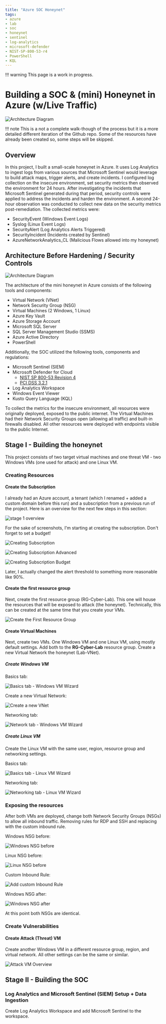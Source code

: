 ```yaml
---
title: "Azure SOC Honeynet"
tags: 
- azure
- lab
- soc
- honeynet
- sentinel
- log-analytics
- microsoft-defender
- NIST-SP-800-53-r4
- PowerShell
- KQL
---
```


<!-- 
<figure markdown>
  ![Resource Groups](./assets/images/azure-virtual/2023-06-14_1686774746-resource-group.png){ width="600" }
  <figcaption class="response" class="response">The created department resource groups.</figcaption class="response">
</figure> 
-->

!!! warning
    This page is a work in progress. 

# Building a SOC & (mini) Honeynet in Azure (w/Live Traffic)
![Architecture Diagram](./assets/images/soc-honeynet/topology-diagram-2.png)

!!! note
    This is a not a complete walk-though of the process but it is a more detailed different iteration of the Github repo. Some of the resources have already been created so, some steps will be skipped. 

## Overview

In this project, I built a small-scale honeynet in Azure. It uses Log Analytics to ingest logs from various sources that Microsoft Sentinel would leverage to build attack maps, trigger alerts, and create incidents. I configured log collection on the insecure environment, set security metrics then observed the environment for 24 hours. After investigating the incidents that Microsoft Sentinel generated during that period, security controls were applied to address the incidents and harden the environment. A second 24-hour observation was conducted to collect new data on the security metrics post-remediation. The collected metrics were:

- SecurityEvent (Windows Event Logs)
- Syslog (Linux Event Logs)
- SecurityAlert (Log Analytics Alerts Triggered)
- SecurityIncident (Incidents created by Sentinel)
- AzureNetworkAnalytics_CL (Malicious Flows allowed into my honeynet)

## Architecture Before Hardening / Security Controls
![Architecture Diagram](./assets/images/soc-honeynet/architecture-before.png)<br>

The architecture of the mini honeynet in Azure consists of the following tools and components:

- Virtual Network (VNet)
- Network Security Group (NSG)
- Virtual Machines (2 Windows, 1 Linux)
- Azure Key Vault
- Azure Storage Account
- Microsoft SQL Server
- SQL Server Management Studio (SSMS)
- Azure Active Directory
- PowerShell

Additionally, the SOC utilized the following tools, components and regulations: 

- Microsoft Sentinel (SIEM)
- Microsoft Defender for Cloud
  - [NIST SP 800-53 Revision 4](https://csrc.nist.gov/publications/detail/sp/800-53/rev-4/archive/2015-01-22)
  - [PCI DSS 3.2.1](https://listings.pcisecuritystandards.org/documents/PCI_DSS-QRG-v3_2_1.pdf) 
- Log Analytics Workspace
- Windows Event Viewer
- Kusto Query Language (KQL)

To collect the metrics for the insecure environment, all resources were originally deployed, exposed to the  public internet. The Virtual Machines had their Network Security Groups open (allowing all traffic) and built-in firewalls disabled. All other resources were deployed with endpoints visible to the public Internet.

## Stage I - Building the honeynet

This project consists of two target virtual machines and one threat VM - two Windows VMs (one used for attack) and one Linux VM.

### Creating Resources

#### Create the Subscription

I already had an Azure account, a tenant (which I renamed + added a custom domain before this run) and a subscription from a previous run of the project. Here is an overview for the next few steps in this section: 

![stage 1 overview](./assets/images/soc-honeynet/stage-one-overview.png)<br>

For the sake of screenshots, I'm starting at creating the subscription. Don't forget to set a budget! 

![Creating Subscription](./assets/images/soc-honeynet/create-sub-01.png)<br>

![Creating Subscription Advanced](./assets/images/soc-honeynet/create-sub-02.png)<br>

![Creating Subscription Budget](./assets/images/soc-honeynet/create-sub-03.png)<br>

Later, I actually changed the alert threshold to something more reasonable like 90%. </br>

#### Create the first resource group

Next, create the first resource group (RG-Cyber-Lab). This one will house the resources that will be exposed to attack (the honeynet). Technically, this can be created at the same time that you create your VMs. 

![Create the First Resource Group](./assets/images/soc-honeynet/create-rg-one.png)<br>

#### Create Virtual Machines

Next, create two VMs. One Windows VM and one Linux VM, using mostly default settings. Add both to the **RG-Cyber-Lab** resource group. Create a new Virtual Network the honeynet (Lab-VNet). 

##### Create Windows VM 

Basics tab:

![Basics tab - Windows VM Wizard](./assets/images/soc-honeynet/create-win-vm-azure-basics-tab.png)<br>

Create a new Virtual Network:

![Create a new VNet](assets/images/soc-honeynet/create-win-vm-azure-vnet.png)<br>

Networking tab:

![Network tab - Windows VM Wizard](assets/images/soc-honeynet/create-win-vm-azure-networking.png) <br>


##### Create Linux VM

Create the Linux VM with the same user, region, resource group and networking settings. 

Basics tab:

![Basics tab - Linux VM Wizard](assets/images/soc-honeynet/create-linux-vm-azure-basics-tab.png) <br>

Networking tab:

![Networking tab - Linux VM Wizard](assets/images/soc-honeynet/create-linux-vm-azure-networking.png) <br>

### Exposing the resources

After both VMs are deployed, change both Network Security Groups (NSGs) to allow all inbound traffic. Removing rules for RDP and SSH and replacing with the custom inbound rule. 

Windows NSG before:

![Windows NSG before](assets/images/soc-honeynet/windows-vm-nsg-before.png) <br>

Linux NSG before:

![Linux NSG before](assets/images/soc-honeynet/linux-vm-nsg-before.png)  <br>

Custom Inbound Rule:

![Add custom Inbound Rule](assets/images/soc-honeynet/Add-inbound-security-rule.png) <br>

Windows NSG after: 

![Windows NSG after](assets/images/soc-honeynet/windows-vm-nsg-after.png) <br>

At this point both NSGs are identical. 

### Create Vulnerabilities
<!--
#### Disable Windows Firewall

First, power up and RDP into the Windows VM (windows-vm) and turn off Windows Firewall. 

#### Install MS SQL Server + Utilities

Install SQL Server Evaluation and create a default user, then install SSMS (SQL Server Management Studio).

Enable logging for SQL Server. 

Test SQL logging to make sure it’s working properly

Test ping linux-vm

Log into linux-vm via SSH

#### Enable SQL Server Logging



Ping linux-vm

Login to linux-vm

!!! info 
    It was at this time I learned a valuable lesson about Azure Bastion. I had reviewed the costs and was under the impression that the cost was per-use - which it is. What I had not realized is that once you deploy Azure Bastion it is in a running-state, which continues regardless of whether the VM is running or not. I thought that once the VM was deallocated/stopped, so was the Bastion. This is not the case. To the best of my knowledge the only way to stop Bastion is to delete it. Luckily, I check cost management semi-neurotically so I caught this before I had so sell my first child to Microsoft. 
  -->
#### Create Attack (Threat) VM

Create another Windows VM in a different resource group, region, and virtual network. All other settings can be the same or similar. 

![Attack VM Overview](assets/images/soc-honeynet/attack-vm-overview.png)


## Stage II - Building the SOC

### Log Analytics and Microsoft Sentinel (SIEM) Setup + Data Ingestion

Create Log Analytics Workspace and add Microsoft Sentinel to the workspace.

<!--
#### Enable Microsoft Defender for Cloud 
#### Configure Log Collection for Virtual Machines
##### Tenant Level Logging
##### Subscription Level Logging
##### Resource Level Logging

### Configure Microsoft Sentinel
#### World Attack Maps Construction
#### Analytics, Alerting and Incident Generation
#### Attack Traffic Generation (Simulated Attacks)

### Implementing Security Controls

To collect the metrics for the secured environment, Network Security Groups were hardened by blocking ALL traffic (with the exception of my workstation), and built-in firewalls enabled. Azure Key Vault and Storage Container were protected by disabling access to public endpoints and replacing them with rivate endpoints.

### Attack Maps Before Hardening / Security 

#### NSG Allowed Malicious Inbound Flows
![NSG Allowed Inbound Malicious Flows](./assets/images/soc-honeynet/nsg.png)<br>

#### Linux SSH Authentication Failures
![Linux Syslog Auth Fail](./assets/images/soc-honeynet/syslog.png)<br>


#### Windows RDP/SMB Authentication Failures
![Windows RDP/SMB Auth Fail](./assets/images/soc-honeynet/windows-rdp-smb.png)<br>


#### MS SQL Server Authentication Failures
![MSSQL Server Auth Fail](./assets/images/soc-honeynet/mssql.png)<br>


### Metrics Before Hardening / Security Controls

The following table shows the measurements taken in the insecure environment for 24 hours: <br>
Start Time	2023-07-09 22:23:51 <br>
Stop Time	2023-07-10 22:23:51


| Metric                   | Count
| ------------------------ | -----
| SecurityEvents           | 131638
| Syslog                   | 4847
| SecurityAlert            | 6
| SecurityIncident         | 359
| AzureNetworkAnalytics_CL | 2450


## Stage III - Incident Response

## Stage IV - Secure Cloud Configuration

### Enabling Regulatory Compliance in MDC

## Architecture After Hardening / Security Controls
![Architecture Diagram](./assets/images/soc-honeynet/architecture-after-5.png)<br>


## Attack Maps After Hardening / Security Controls

```All map queries returned no results due to no instances of malicious activity for the 24-hour period after hardening.```

### NSG Allowed Malicious Inbound Flows
![NSG Allowed Inbound Malicious Flows](./assets/images/soc-honeynet/nsg-after.png)<br>



### Linux SSH Authentication Failures
![Linux Syslog Auth Fail](./assets/images/soc-honeynet/syslog-after.png)<br>



### Windows RDP/SMB Authentication Failures
![Windows RDP/SMB Auth Fail](./assets/images/soc-honeynet/windows-rdp-smb-after.png)<br>



### MS SQL Server Authentication Failures
![MSSQL Server Auth Fail](./assets/images/soc-honeynet/mssql-after.png)<br>


## Metrics After Hardening 

The following table shows the measurements taken after applying the security controls the environment and observing for another 24 hours: <br />
2023-07-11 22:15<br />
2023-07-12 22:15

| Metric                   | Count
| ------------------------ | -----
| SecurityEvent            | 22668
| Syslog                   | 24
| SecurityAlert            | 0
| SecurityIncident         | 0
| AzureNetworkAnalytics_CL | 0

### Impact of Security Controls 

| Metric                                       | Change post-hardening
| -------------------------------------------- | -----
| SecurityEvent (Windows VMs)                  | 82.78%
| Syslog (Linux Vms)                           | 99.50%
| SecurityAlert (Microsoft Defender for Cloud) | 100%
| SecurityIncident (Sentinel Incidents)        | 100%
| AzureNetworkAnalytics_CL                     | 100%

## Conclusion

In this project, a mini honeynet was constructed in Microsoft Azure utilizing Log Analytics with Microsoft Sentinel. Sentinel used logs ingested by a Log Analytics workspace to trigger alerts and create incidents. Next, logging was enabled and data collected on the insecure environment based on established security metrics, before applying security controls. The logs and data were reassessed after implementing security measures. As a result, the number of security events and incidents were drastically reduced after the security controls were applied. 

It is worth noting that if the resources within the network were heavily utilized by regular users, it is likely that more security events and alerts may have been generated within the 24-hour period following the implementation of the security controls.


---->